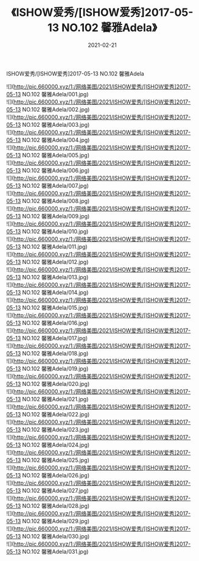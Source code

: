 ﻿---
layout: post
title:  《ISHOW爱秀/[ISHOW爱秀]2017-05-13 NO.102 馨雅Adela》
date:   2021-02-21
img: http://pic.660000.xyz/1:/网络美图/2021/ISHOW爱秀/[ISHOW爱秀]2017-05-13 NO.102 馨雅Adela/000.jpg
categories: [美女, 清纯, 唯美]
---

ISHOW爱秀/[ISHOW爱秀]2017-05-13 NO.102 馨雅Adela

 ![](http://pic.660000.xyz/1:/网络美图/2021/ISHOW爱秀/[ISHOW爱秀]2017-05-13 NO.102 馨雅Adela/001.jpg) <br>![](http://pic.660000.xyz/1:/网络美图/2021/ISHOW爱秀/[ISHOW爱秀]2017-05-13 NO.102 馨雅Adela/002.jpg) <br>![](http://pic.660000.xyz/1:/网络美图/2021/ISHOW爱秀/[ISHOW爱秀]2017-05-13 NO.102 馨雅Adela/003.jpg) <br>![](http://pic.660000.xyz/1:/网络美图/2021/ISHOW爱秀/[ISHOW爱秀]2017-05-13 NO.102 馨雅Adela/004.jpg) <br>![](http://pic.660000.xyz/1:/网络美图/2021/ISHOW爱秀/[ISHOW爱秀]2017-05-13 NO.102 馨雅Adela/005.jpg) <br>![](http://pic.660000.xyz/1:/网络美图/2021/ISHOW爱秀/[ISHOW爱秀]2017-05-13 NO.102 馨雅Adela/006.jpg) <br>![](http://pic.660000.xyz/1:/网络美图/2021/ISHOW爱秀/[ISHOW爱秀]2017-05-13 NO.102 馨雅Adela/007.jpg) <br>![](http://pic.660000.xyz/1:/网络美图/2021/ISHOW爱秀/[ISHOW爱秀]2017-05-13 NO.102 馨雅Adela/008.jpg) <br>![](http://pic.660000.xyz/1:/网络美图/2021/ISHOW爱秀/[ISHOW爱秀]2017-05-13 NO.102 馨雅Adela/009.jpg) <br>![](http://pic.660000.xyz/1:/网络美图/2021/ISHOW爱秀/[ISHOW爱秀]2017-05-13 NO.102 馨雅Adela/010.jpg) <br>![](http://pic.660000.xyz/1:/网络美图/2021/ISHOW爱秀/[ISHOW爱秀]2017-05-13 NO.102 馨雅Adela/011.jpg) <br>![](http://pic.660000.xyz/1:/网络美图/2021/ISHOW爱秀/[ISHOW爱秀]2017-05-13 NO.102 馨雅Adela/012.jpg) <br>![](http://pic.660000.xyz/1:/网络美图/2021/ISHOW爱秀/[ISHOW爱秀]2017-05-13 NO.102 馨雅Adela/013.jpg) <br>![](http://pic.660000.xyz/1:/网络美图/2021/ISHOW爱秀/[ISHOW爱秀]2017-05-13 NO.102 馨雅Adela/014.jpg) <br>![](http://pic.660000.xyz/1:/网络美图/2021/ISHOW爱秀/[ISHOW爱秀]2017-05-13 NO.102 馨雅Adela/015.jpg) <br>![](http://pic.660000.xyz/1:/网络美图/2021/ISHOW爱秀/[ISHOW爱秀]2017-05-13 NO.102 馨雅Adela/016.jpg) <br>![](http://pic.660000.xyz/1:/网络美图/2021/ISHOW爱秀/[ISHOW爱秀]2017-05-13 NO.102 馨雅Adela/017.jpg) <br>![](http://pic.660000.xyz/1:/网络美图/2021/ISHOW爱秀/[ISHOW爱秀]2017-05-13 NO.102 馨雅Adela/018.jpg) <br>![](http://pic.660000.xyz/1:/网络美图/2021/ISHOW爱秀/[ISHOW爱秀]2017-05-13 NO.102 馨雅Adela/019.jpg) <br>![](http://pic.660000.xyz/1:/网络美图/2021/ISHOW爱秀/[ISHOW爱秀]2017-05-13 NO.102 馨雅Adela/020.jpg) <br>![](http://pic.660000.xyz/1:/网络美图/2021/ISHOW爱秀/[ISHOW爱秀]2017-05-13 NO.102 馨雅Adela/021.jpg) <br>![](http://pic.660000.xyz/1:/网络美图/2021/ISHOW爱秀/[ISHOW爱秀]2017-05-13 NO.102 馨雅Adela/022.jpg) <br>![](http://pic.660000.xyz/1:/网络美图/2021/ISHOW爱秀/[ISHOW爱秀]2017-05-13 NO.102 馨雅Adela/023.jpg) <br>![](http://pic.660000.xyz/1:/网络美图/2021/ISHOW爱秀/[ISHOW爱秀]2017-05-13 NO.102 馨雅Adela/024.jpg) <br>![](http://pic.660000.xyz/1:/网络美图/2021/ISHOW爱秀/[ISHOW爱秀]2017-05-13 NO.102 馨雅Adela/025.jpg) <br>![](http://pic.660000.xyz/1:/网络美图/2021/ISHOW爱秀/[ISHOW爱秀]2017-05-13 NO.102 馨雅Adela/026.jpg) <br>![](http://pic.660000.xyz/1:/网络美图/2021/ISHOW爱秀/[ISHOW爱秀]2017-05-13 NO.102 馨雅Adela/027.jpg) <br>![](http://pic.660000.xyz/1:/网络美图/2021/ISHOW爱秀/[ISHOW爱秀]2017-05-13 NO.102 馨雅Adela/028.jpg) <br>![](http://pic.660000.xyz/1:/网络美图/2021/ISHOW爱秀/[ISHOW爱秀]2017-05-13 NO.102 馨雅Adela/029.jpg) <br>![](http://pic.660000.xyz/1:/网络美图/2021/ISHOW爱秀/[ISHOW爱秀]2017-05-13 NO.102 馨雅Adela/030.jpg) <br>![](http://pic.660000.xyz/1:/网络美图/2021/ISHOW爱秀/[ISHOW爱秀]2017-05-13 NO.102 馨雅Adela/031.jpg) <br>